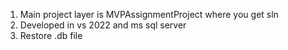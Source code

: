 1. Main project layer is MVPAssignmentProject where you get sln
2. Developed in vs 2022 and ms sql server
3. Restore .db file
   
